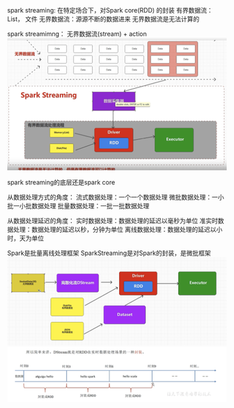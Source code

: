 
spark streaming: 在特定场合下，对Spark core(RDD) 的封装
有界数据流：List， 文件
无界数据流：源源不断的数据进来
无界数据流是无法计算的

spark streamimng：  无界数据流(stream) +  action
![stream01](images/stream01.png)

spark streaming的底层还是spark core

从数据处理方式的角度：
    流式数据处理：一个一个数据处理
    微批数据处理：一小批一小批数据处理
    批量数据处理：一批一批数据处理

从数据处理延迟的角度：
    实时数据处理：数据处理的延迟以毫秒为单位
    准实时数据处理：数据处理的延迟以秒，分钟为单位
    离线数据处理：数据处理的延迟以小时，天为单位

Spark是批量离线处理框架
SparkStreaming是对Spark的封装，是微批框架
![stream02](images/spark-stream02.png)
![stream03](images/spark-stream03.png)
